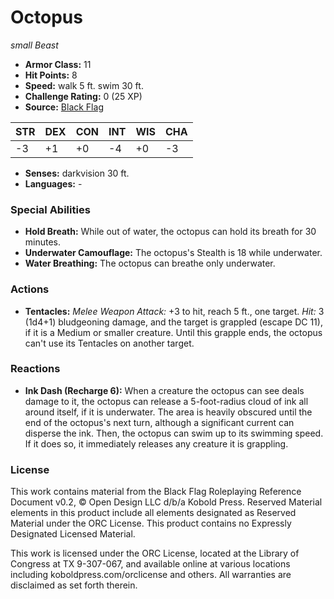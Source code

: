 # Octopus

*small* *Beast*

- **Armor Class:** 11
- **Hit Points:** 8 
- **Speed:** walk 5 ft. swim 30 ft.
- **Challenge Rating:** 0 (25 XP)
- **Source:** [Black Flag](https://koboldpress.com/kpstore/product/tovrpg-pg-mv/)

| STR | DEX | CON | INT | WIS | CHA |
| --- | --- | --- | --- | --- | --- |
| -3 | +1 | +0 | -4 | +0 | -3 |

- **Senses:** darkvision 30 ft.
- **Languages:** -

### Special Abilities

- **Hold Breath:** While out of water, the octopus can hold its breath for 30 minutes.
- **Underwater Camouflage:** The octopus's Stealth is 18 while underwater.
- **Water Breathing:** The octopus can breathe only underwater.

### Actions

- **Tentacles:** _Melee Weapon Attack:_ +3 to hit, reach 5 ft., one target. _Hit:_ 3 (1d4+1) bludgeoning damage, and the target is grappled (escape DC 11), if it is a Medium or smaller creature. Until this grapple ends, the octopus can't use its Tentacles on another target.

### Reactions

- **Ink Dash (Recharge 6):** When a creature the octopus can see deals damage to it, the octopus can release a 5-foot-radius cloud of ink all around itself, if it is underwater. The area is heavily obscured until the end of the octopus's next turn, although a significant current can disperse the ink. Then, the octopus can swim up to its swimming speed. If it does so, it immediately releases any creature it is grappling.


### License

This work contains material from the Black Flag Roleplaying Reference Document v0.2, © Open Design LLC d/b/a Kobold Press. Reserved Material elements in this product include all elements designated as Reserved Material under the ORC License. This product contains no Expressly Designated Licensed Material.

This work is licensed under the ORC License, located at the Library of Congress at TX 9-307-067, and available online at various locations including koboldpress.com/orclicense and others. All warranties are disclaimed as set forth therein.
